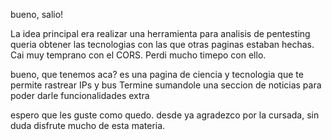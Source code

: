 bueno, salio!

La idea principal era realizar una herramienta para analisis de pentesting queria obtener las tecnologias con las que otras paginas estaban hechas. Cai muy temprano con el CORS. Perdi mucho timepo con ello.

bueno, que tenemos aca? es una pagina de ciencia y tecnologia que te permite rastrear IPs y bus
Termine sumandole una seccion de noticias para poder darle funcionalidades extra



espero que les guste como quedo. desde ya agradezco por la cursada, sin duda disfrute mucho de esta materia.

